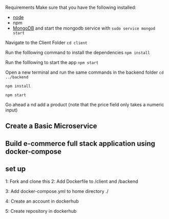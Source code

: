 Requirements
Make sure that you have the following installed:
- [node](https://www.digitalocean.com/community/tutorials/how-to-install-node-js-on-ubuntu-18-04) 
- npm 
- [MongoDB](https://docs.mongodb.com/manual/tutorial/install-mongodb-on-ubuntu/) and start the mongodb service with `sudo service mongod start`

Navigate to the Client Folder 
 `cd client`

Run the folllowing command to install the dependencies 
 `npm install`

Run the folllowing to start the app
 `npm start`

Open a new terminal and run the same commands in the backend folder
 `cd ../backend`

 `npm install`

 `npm start`

Go ahead a nd add a product (note that the price field only takes a numeric input)




 ##  Create a Basic Microservice

 ##  Build e-commerce full stack application using docker-compose

 ## set up
 1: Fork and clone this
 2: Add Dockerfile to /client and /backend

3: Add docker-compose.yml to home directory ./

4: Create an account in dockerhub

5: Create repository in dockerhub


